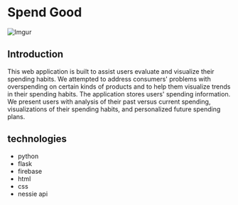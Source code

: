 # Spend Good

![Imgur](https://i.imgur.com/Ienwk3F.jpg)

## Introduction
This web application is built to assist users evaluate and visualize their spending habits. We attempted to address consumers' problems with overspending on certain kinds of products and to help them visualize trends in their spending habits. The application stores users' spending information. We present users with analysis of their past versus current spending, visualizations of their spending habits, and personalized future spending plans. 

## technologies
* python
* flask
* firebase
* html
* css
* nessie api


